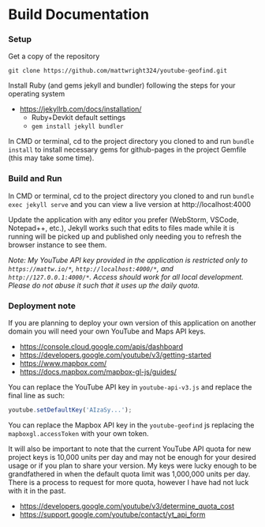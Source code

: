 Build Documentation
=

### Setup
Get a copy of the repository

```
git clone https://github.com/mattwright324/youtube-geofind.git
```

Install Ruby (and gems jekyll and bundler) following the steps for your operating system

- https://jekyllrb.com/docs/installation/
    - Ruby+Devkit default settings
    - `gem install jekyll bundler`

In CMD or terminal, cd to the project directory you cloned to and run `bundle install` to install necessary gems
for github-pages in the project Gemfile (this may take some time).

### Build and Run

In CMD or terminal, cd to the project directory you cloned to and run `bundle exec jekyll serve`
 and you can view a live version at http://localhost:4000

Update the application with any editor you prefer (WebStorm, VSCode, Notepad++, etc.), Jekyll works such that edits to files
made while it is running will be picked up and published only needing you to refresh the browser instance to see them.

*Note: My YouTube API key provided in the application is restricted only to `https://mattw.io/*`, `http://localhost:4000/*`, and `http://127.0.0.1:4000/*`.
Access should work for all local development. Please do not abuse it such that it uses up the daily quota.*

### Deployment note

If you are planning to deploy your own version of this application on another domain you will need your own YouTube and Maps API keys.

- https://console.cloud.google.com/apis/dashboard
- https://developers.google.com/youtube/v3/getting-started
- https://www.mapbox.com/
- https://docs.mapbox.com/mapbox-gl-js/guides/

You can replace the YouTube API key in `youtube-api-v3.js` and replace the final line as such:

```js
youtube.setDefaultKey('AIzaSy...');
```

You can replace the Mapbox API key in the `youtube-geofind` js replacing the `mapboxgl.accessToken` with your own token.

It will also be important to note that the current YouTube API quota for new project keys is 10,000 units per day and may not be enough for your desired usage or if you plan to share your version.
My keys were lucky enough to be grandfathered in when the default quota limit was 1,000,000 units per day.
There is a process to request for more quota, however I have had not luck with it in the past.

- https://developers.google.com/youtube/v3/determine_quota_cost
- https://support.google.com/youtube/contact/yt_api_form
